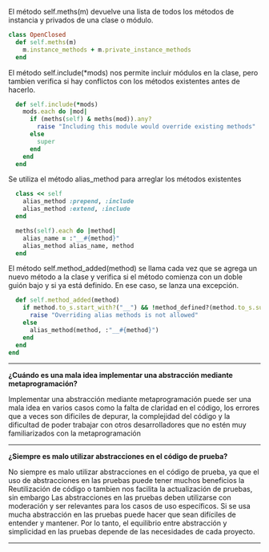 El método self.meths(m) devuelve una lista de todos los métodos de instancia y privados de una clase o módulo. 
```ruby
class OpenClosed
  def self.meths(m)
    m.instance_methods + m.private_instance_methods
  end
```
El método self.include(*mods) nos permite incluir módulos en la clase, pero tambien verifica si hay conflictos con los métodos existentes antes de hacerlo. 

```ruby
  def self.include(*mods)
    mods.each do |mod|
      if (meths(self) & meths(mod)).any?
        raise "Including this module would override existing methods"
      else
        super
      end
    end
  end
```
Se utiliza el método alias_method para arreglar los métodos existentes

```ruby
  class << self
    alias_method :prepend, :include
    alias_method :extend, :include
  end

  meths(self).each do |method|
    alias_name = :"__#{method}"
    alias_method alias_name, method
  end
```
El método self.method_added(method) se llama cada vez que se agrega un nuevo método a la clase y verifica si el método comienza con un doble guión bajo y si ya está definido. En ese caso, se lanza una excepción. 

```ruby
  def self.method_added(method)
    if method.to_s.start_with?("__") && !method_defined?(method.to_s.sub(/^__/, ""))
      raise "Overriding alias methods is not allowed"
    else
      alias_method(method, :"__#{method}")
    end
  end
end
```



***
**¿Cuándo es una mala idea implementar una abstracción mediante metaprogramación?**

Implementar una abstracción mediante metaprogramación puede ser una mala idea en varios casos como la falta de claridad en el código, 
los errores que a veces son dificiles de depurar, la complejidad del código y la dificultad de poder trabajar con otros desarrolladores que no estén muy familiarizados con la metaprogramación
***
**¿Siempre es malo utilizar abstracciones en el código de prueba?**

No siempre es malo utilizar abstracciones en el código de prueba, ya que el uso de abstracciones en las pruebas puede tener muchos beneficios la Reutilización de código o tambien nos facilita la actualización de pruebas, sin embargo Las abstracciones en las pruebas deben utilizarse con moderación y ser relevantes para los casos de uso específicos. Si se usa mucha abstracción en las pruebas puede hacer que sean difíciles de entender y mantener. Por lo tanto, el equilibrio entre abstracción y simplicidad en las pruebas depende de las necesidades de cada proyecto.
***

